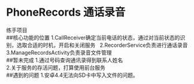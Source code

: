 # PhoneRecords 通话录音
练手项目  
##核心功能的位置
1.CallReceiver确定当前电话的状态，通过对当前状态的识别，选取合适的时机，开启和关闭服务  
2.RecorderService负责进行通话录音  
3.ManageRecordsActivity负责录音文件管理  
##暂未完成
1.通过号码查询通讯录得到联系人姓名  
2.关于服务的存活问题，打算使用前台服务  
##遇到的问题
1.安卓4.4无法向SD卡中写入文件的问题。  
